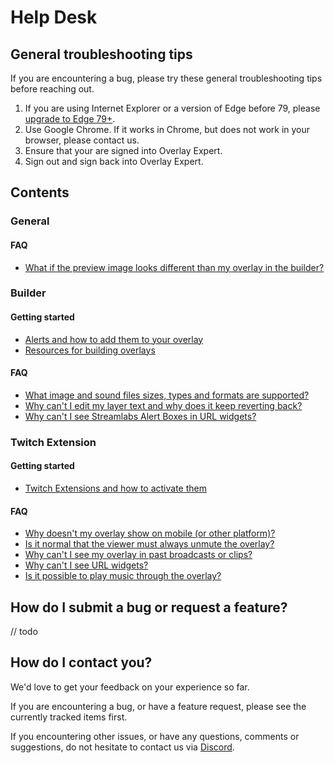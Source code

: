 # Help Desk

## General troubleshooting tips

If you are encountering a bug, please try these general troubleshooting tips
before reaching out.

1. If you are using Internet Explorer or a version of Edge before 79, please
   [upgrade to Edge 79+](https://www.microsoft.com/edge).
2. Use Google Chrome. If it works in Chrome, but does not work in your browser,
   please contact us.
3. Ensure that your are signed into Overlay Expert.
4. Sign out and sign back into Overlay Expert.

## Contents

### General

#### FAQ

- [What if the preview image looks different than my overlay in the builder?](general.md#what-if-the-preview-image-looks-different-than-my-overlay-in-the-builder)

### Builder

#### Getting started

- [Alerts and how to add them to your overlay](builder.md#alerts-and-how-to-add-them-to-your-overlay)
- [Resources for building overlays](https://github.com/overlay-expert/help-desk/blob/chore/migrate/builder.md#resources-for-building-overlays)

#### FAQ

- [What image and sound files sizes, types and formats are supported?](builder.md#what-image-and-sound-files-sizes-types-and-formats-are-supported)
- [Why can't I edit my layer text and why does it keep reverting back?](builder.md#why-cant-i-edit-my-layer-text-and-why-does-it-keep-reverting-back)
- [Why can't I see Streamlabs Alert Boxes in URL widgets?](builder.md#why-cant-i-see-streamlabs-alert-boxes-in-url-widgets)

### Twitch Extension

#### Getting started

- [Twitch Extensions and how to activate them](twitch-extension.md#twitch-extensions-and-how-to-activate-them)

#### FAQ

- [Why doesn't my overlay show on mobile (or other platform)?](twitch-extension.md#why-doesnt-my-overlay-show-on-mobile-or-other-platform)
- [Is it normal that the viewer must always unmute the overlay?](twitch-extension.md#is-it-normal-that-the-viewer-must-always-unmute-the-overlay)
- [Why can't I see my overlay in past broadcasts or clips?](twitch-extension.md#why-cant-i-see-my-overlay-in-past-broadcasts-or-clips)
- [Why can't I see URL widgets?](twitch-extension.md#why-cant-i-see-url-widgets)
- [Is it possible to play music through the overlay?](twitch-extension.md#is-it-possible-to-play-music-through-the-overlay)

## How do I submit a bug or request a feature?

// todo

## How do I contact you?

We'd love to get your feedback on your experience so far.

If you are encountering a bug, or have a feature request, please see the
currently tracked items first.

If you encountering other issues, or have any questions, comments or
suggestions, do not hesitate to contact us via
[Discord](https://discord.gg/bhJThkq).
